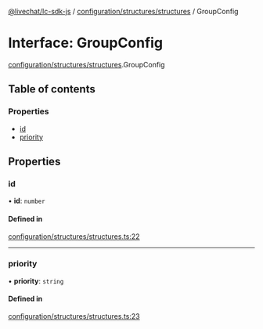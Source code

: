 [@livechat/lc-sdk-js](../README.md) / [configuration/structures/structures](../modules/configuration_structures_structures.md) / GroupConfig

# Interface: GroupConfig

[configuration/structures/structures](../modules/configuration_structures_structures.md).GroupConfig

## Table of contents

### Properties

- [id](configuration_structures_structures.GroupConfig.md#id)
- [priority](configuration_structures_structures.GroupConfig.md#priority)

## Properties

### id

• **id**: `number`

#### Defined in

[configuration/structures/structures.ts:22](https://github.com/livechat/lc-sdk-js/blob/8462be9/src/configuration/structures/structures.ts#L22)

___

### priority

• **priority**: `string`

#### Defined in

[configuration/structures/structures.ts:23](https://github.com/livechat/lc-sdk-js/blob/8462be9/src/configuration/structures/structures.ts#L23)
